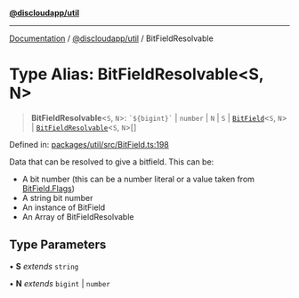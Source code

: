 [**@discloudapp/util**](../README.md)

***

[Documentation](../../../packages.md) / [@discloudapp/util](../README.md) / BitFieldResolvable

# Type Alias: BitFieldResolvable\<S, N\>

> **BitFieldResolvable**\<`S`, `N`\>: `` `${bigint}` `` \| `number` \| `N` \| `S` \| [`BitField`](../classes/BitField.md)\<`S`, `N`\> \| [`BitFieldResolvable`](BitFieldResolvable.md)\<`S`, `N`\>[]

Defined in: [packages/util/src/BitField.ts:198](https://github.com/discloud/discloud.app/blob/bfcb626f6315ac03eb36b36e57f162cd101e1996/packages/util/src/BitField.ts#L198)

Data that can be resolved to give a bitfield. This can be:
* A bit number (this can be a number literal or a value taken from [BitField.Flags](../classes/BitField.md#flags))
* A string bit number
* An instance of BitField
* An Array of BitFieldResolvable

## Type Parameters

• **S** *extends* `string`

• **N** *extends* `bigint` \| `number`

